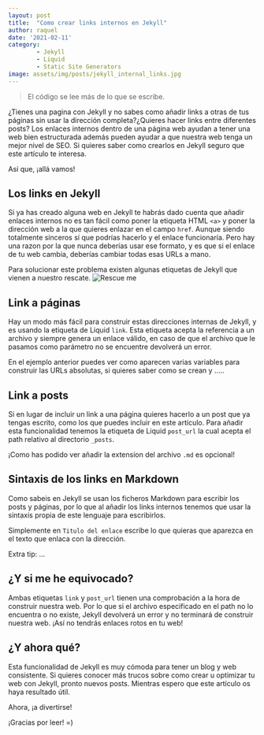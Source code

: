 ```yaml
---
layout: post
title:  "Como crear links internos en Jekyll"
author: raquel
date: '2021-02-11'
category: 
        - Jekyll
        - Liquid
        - Static Site Generators
image: assets/img/posts/jekyll_internal_links.jpg
---
```


<blockquote>
El código se lee más de lo que se escribe.
</blockquote>

¿Tienes una pagina con Jekyll y no sabes como añadir links a otras de tus páginas sin usar la dirección completa?¿Quieres hacer links entre diferentes posts? 
Los enlaces internos dentro de una página web ayudan a tener una web bien estructurada además pueden ayudar a que nuestra web tenga un mejor nivel de SEO. Si quieres saber como crearlos en Jekyll seguro que este artículo te interesa.

Así que, ¡allá vamos!

## Los links en Jekyll

Si ya has creado alguna web en Jekyll te habrás dado cuenta que añadir enlaces internos no es tan fácil como poner la etiqueta HTML `<a>` y poner la dirección web a la que quieres enlazar en el campo `href`. Aunque siendo totalmente sinceros sí que podrías hacerlo y el enlace funcionaría. Pero hay una razon por la que nunca deberías usar ese formato, y es que si el enlace de tu web cambia, deberías cambiar todas esas URLs a mano.

Para solucionar este problema existen algunas etiquetas de Jekyll que vienen a nuestro rescate.
![Rescue me](https://media.giphy.com/media/Uuk2KuEcSWQ984DPoQ/giphy.gif)


## Link a páginas

Hay un modo más fácil para construir estas direcciones internas de Jekyll, y es usando la etiqueta de Liquid `link`. Esta etiqueta acepta la referencia a un archivo y siempre genera un enlace válido, en caso de que el archivo que le pasamos como parámetro no se encuentre devolverá un error.


En el ejemplo anterior puedes ver como aparecen varias variables para construir las URLs absolutas, si quieres saber como se crean y .....

## Link a posts

Si en lugar de incluir un link a una página quieres hacerlo a un post que ya tengas escrito, como los que puedes incluir en este artículo. Para añadir esta funcionalidad tenemos la etiqueta de Liquid `post_url` la cual acepta el path relativo al directorio `_posts`.

¡Como has podido ver añadir la extension del archivo `.md` es opcional!

## Sintaxis de los links en Markdown

Como sabeis en Jekyll se usan los ficheros Markdown para escribir los posts y páginas, por lo que al añadir los links internos tenemos que usar la sintaxis propia de este lenguaje para escribirlos.


Simplemente en `Titulo del enlace` escribe lo que quieras que aparezca en el texto que enlaca con la dirección.


Extra tip: ...



## ¿Y si me he equivocado?

Ambas etiquetas `link` y `post_url` tienen una comprobación a la hora de construir nuestra web. Por lo que si el archivo especificado en el path no lo encuentra o no existe, Jekyll devolverá un error y no terminará de construir nuestra web. 
¡Así no tendrás enlaces rotos en tu web!

## ¿Y ahora qué?

Esta funcionalidad de Jekyll es muy cómoda para tener un blog y web consistente. Si quieres conocer más trucos sobre como crear u optimizar tu web con Jekyll, pronto nuevos posts.
Mientras espero que este artículo os haya resultado útil.

Ahora, ¡a divertirse!

¡Gracias por leer!
=)